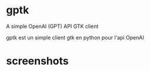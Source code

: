 # gptk
A simple OpenAI (GPT) API GTK client

gptk est un simple client gtk en python pour l'api OpenAI


# screenshots
